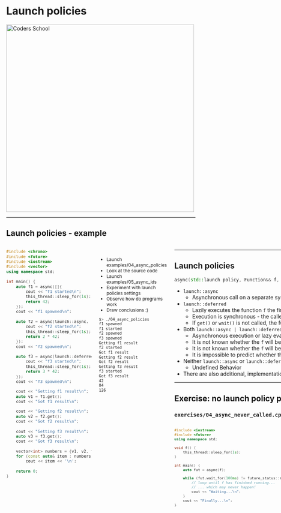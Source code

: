 <!-- .slide: data-background="#111111" -->

# Launch policies

<a href="https://coders.school">
    <img width="500" data-src="../coders_school_logo.png" alt="Coders School" class="plain">
</a>

___

## Launch policies - example

<div style="display: flex;">

<div style="width: 45%; font-size: .9em;">

```c++
#include <chrono>
#include <future>
#include <iostream>
#include <vector>
using namespace std;

int main() {
    auto f1 = async([]{
        cout << "f1 started\n";
        this_thread::sleep_for(1s);
        return 42;
    });
    cout << "f1 spawned\n";

    auto f2 = async(launch::async, []{
        cout << "f2 started\n";
        this_thread::sleep_for(1s);
        return 2 * 42;
    });
    cout << "f2 spawned\n";

    auto f3 = async(launch::deferred, []{
        cout << "f3 started\n";
        this_thread::sleep_for(1s);
        return 3 * 42;
    });
    cout << "f3 spawned\n";

    cout << "Getting f1 result\n";
    auto v1 = f1.get();
    cout << "Got f1 result\n";

    cout << "Getting f2 result\n";
    auto v2 = f2.get();
    cout << "Got f2 result\n";

    cout << "Getting f3 result\n";
    auto v3 = f3.get();
    cout << "Got f3 result\n";

    vector<int> numbers = {v1, v2, v3};
    for (const auto& item : numbers)
        cout << item << '\n';

    return 0;
}
```
<!-- .element: class="fragment fade-in" style="font-size: .5em;" -->

</div>

<div style="width: 55%; padding: 20px; font-size: .85em;">

* <!-- .element: class="fragment fade-in" --> Launch examples/04_async_policies
* <!-- .element: class="fragment fade-in" --> Look at the source code
* <!-- .element: class="fragment fade-in" --> Launch examples/05_async_ids
* <!-- .element: class="fragment fade-in" --> Experiment with launch policies settings
* <!-- .element: class="fragment fade-in" --> Observe how do programs work
* <!-- .element: class="fragment fade-in" --> Draw conclusions :)

```bash
$> ./04_async_policies
f1 spawned
f1 started
f2 spawned
f3 spawned
Getting f1 result
f2 started
Got f1 result
Getting f2 result
Got f2 result
Getting f3 result
f3 started
Got f3 result
42
84
126
```
<!-- .element: class="fragment fade-in" style="font-size: 0.5em;" -->
</div>

<div>

___

<!-- .slide: style="font-size: .90em" -->

## Launch policies

```cpp
async(std::launch policy, Function&& f, Args&&... args);
```

* <!-- .element: class="fragment fade-in" --> <code>launch::async</code>
  * <!-- .element: class="fragment fade-in" --> Asynchronous call on a separate system thread
* <!-- .element: class="fragment fade-in" --> <code>launch::deferred</code>
  * <!-- .element: class="fragment fade-in" --> Lazily executes the function <code>f</code> the first time methods <code>get()</code> or <code>wait()</code> are called on the <code>future</code>.
  * <!-- .element: class="fragment fade-in" --> Execution is synchronous - the caller waits for the function <code>f</code> to complete.
  * <!-- .element: class="fragment fade-in" --> If <code>get()</code> or <code>wait()</code> is not called, the function <code>f</code> will not be executed.
* <!-- .element: class="fragment fade-in" --> Both <code>launch::async | launch::deferred</code> (default)
  * <!-- .element: class="fragment fade-in" --> Asynchronous execution or lazy evaluation (up to the implementation)
  * <!-- .element: class="fragment fade-in" --> It is not known whether the <code>f</code> will be executed concurrently
  * <!-- .element: class="fragment fade-in" --> It is not known whether the <code>f</code> will be executed on another thread or on the same thread that calls <code>get()</code> or <code>wait()</code> on <code>future</code>
  * <!-- .element: class="fragment fade-in" --> It is impossible to predict whether the <code>f</code> will be executed at all, because there may be paths in the code where <code>get()</code> or <code>wait()</code> will not be called (eg. due to exceptions)
* <!-- .element: class="fragment fade-in" --> Neither <code>launch::async</code> or <code>launch::deferred</code>
  * <!-- .element: class="fragment fade-in" --> Undefined Behavior
* <!-- .element: class="fragment fade-in" --> There are also additional, implementation defined policies allowed

___
<!-- .slide: style="font-size: 0.9em" -->

## Exercise: no launch policy problem

### `exercises/04_async_never_called.cpp`

<div style="display: flex;">

<div style="width: 60%; font-size: .8em;">

```c++
#include <iostream>
#include <future>
using namespace std;

void f() {
    this_thread::sleep_for(1s);
}

int main() {
    auto fut = async(f);

    while (fut.wait_for(100ms) != future_status::ready) {
        // loop until f has finished running...
        // ... which may never happen!
        cout << "Waiting...\n";
    }
    cout << "Finally...\n";
}
```
<!-- .element: class="fragment fade-in" -->
</div>

<div style="width: 40%; padding: 5px 10px; font-size: .75em;">

* <!-- .element: class="fragment fade-in" --> Undefined Behavior?
* <!-- .element: class="fragment fade-in" --> If the scheduler choose <code>std::launch::async</code> then everything is fine
* <!-- .element: class="fragment fade-in" --> If it choose <code>std::launch::deferred</code> then <code>future_status</code> will never get <code>ready</code> value which gives us infinite loop
* <!-- .element: class="fragment fade-in" --> The selected policy may depend on the current system load
* <!-- .element: class="fragment fade-in" --> Can you fix this code without specifying a policy?

```bash
$> ./04_async_never_called
Waiting...
Waiting...
Waiting...
Waiting...
Waiting...
Waiting...
Waiting...
Waiting...
Waiting...
Finally...
```
<!-- .element: class="fragment fade-in" style="font-size: .6em" -->
</div>

<div>

___
<!-- .slide: style="transform: scale(.9)" -->
## Solution

<div style="display: flex;">

<div style="width: 60%; font-size: .7em;">

```c++
#include <iostream>
#include <future>
using namespace std;

void f() {
    this_thread::sleep_for(1s);
}

int main() {
    auto fut = async(f);

    if (fut.wait_for(0s) == future_status::deferred) {
        cout << "Scheduled as deferred. "
             << "Calling wait() to enforce execution\n";
        fut.wait();
    } else {
        while (fut.wait_for(100ms) != future_status::ready) {
            cout << "Waiting...\n";
        }
    }
    cout << "Finally...\n"
}
```
<!-- .element: class="fragment fade-in" -->
</div>

<div style="width: 40%; padding: 10px; font-size: .75em;">

* <!-- .element: class="fragment fade-in" --> There is no direct way to check how <code>future</code> will be/was run, but...
* <!-- .element: class="fragment fade-in" --> <code>wait_for()</code> returns 1 of 3 statuses:
  * <!-- .element: class="fragment fade-in" --> <code>future_status::deferred</code>
  * <!-- .element: class="fragment fade-in" --> <code>future_status::ready</code>
  * <!-- .element: class="fragment fade-in" --> <code>future_status::timeout</code>
* <!-- .element: class="fragment fade-in" --> <code>wait_for()</code> called with 0 time returns immediately
  * <!-- .element: class="fragment fade-in" --> <code>future_status::deferred</code> means that <code>deferred</code> was chosen
  * <!-- .element: class="fragment fade-in" --> <code>future_status::timeout</code> means that <code>async</code> was chosen
* <!-- .element: class="fragment fade-in" --> <a href=https://en.cppreference.com/w/cpp/thread/future/wait_for>cppreference.com</a>

</div>

<div>

___

### The riddle

```c++
#include <iostream>
#include <string>
#include <future>

int main() {
    std::string x = "x";
    std::async(std::launch::async, [&x](){
        x = "y";
    });
    std::async(std::launch::async, [&x](){
        x = "z";
    });
    std::cout << x;
}
```
<!-- .element: class="fragment fade-in" -->

* <!-- .element: class="fragment fade-in" --> What will be displayed on screen?
  * <!-- .element: class="fragment fade-in" --> x
  * <!-- .element: class="fragment fade-in" --> y
  * <!-- .element: class="fragment fade-in" --> z
  * <!-- .element: class="fragment fade-in" --> It depends (on what?)

___

### Answer

```bash
$> ./06_riddle
z
```
<!-- .element: class="fragment fade-in" -->

* <!-- .element: class="fragment fade-in" --> Explanation:
  * <!-- .element: class="fragment fade-in" --> if the future object is temporary, it waits in the destructor until the task is over. So the second task will be run after the first one and even though they will be in other threads, their execution will be synchronized
  * <!-- .element: class="fragment fade-in" --> <a href="https://en.cppreference.com/w/cpp/thread/future/~future">cppreference.com ~future</a>
  * <!-- .element: class="fragment fade-in" --> <a href="http://cppquiz.org/quiz/question/48">Source</a>
  * <!-- .element: class="fragment fade-in" --> <a href="https://scottmeyers.blogspot.com/2013/03/stdfutures-from-stdasync-arent-special.html">std::futures from std::async aren't special! - Scott Meyers</a>
* <!-- .element: class="fragment fade-in" --> Conclusions:
  * <!-- .element: class="fragment fade-in" --> If you want to have asynchronous calls, you have to save the result in the <code>std::future</code> variable
* <!-- .element: class="fragment fade-in" --> C++20 - changes:
  * <!-- .element: class="fragment fade-in" --> <code>std::async</code> has marked it's return type with <code>[[nodiscard]] </code> attribute. Compiler will emit a warning when it is not assigned to a local variable.
